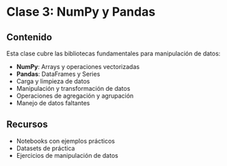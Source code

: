 # Clase 3: NumPy y Pandas

## Contenido

Esta clase cubre las bibliotecas fundamentales para manipulación de datos:

- **NumPy**: Arrays y operaciones vectorizadas
- **Pandas**: DataFrames y Series
- Carga y limpieza de datos
- Manipulación y transformación de datos
- Operaciones de agregación y agrupación
- Manejo de datos faltantes

## Recursos

- Notebooks con ejemplos prácticos
- Datasets de práctica
- Ejercicios de manipulación de datos
